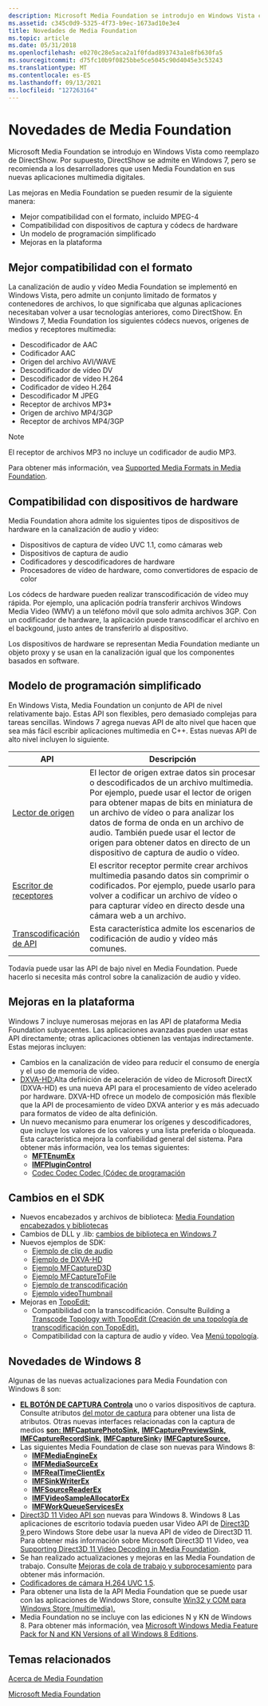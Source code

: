 ```yaml
---
description: Microsoft Media Foundation se introdujo en Windows Vista como reemplazo de DirectShow. Por supuesto, DirectShow se admite en Windows 7, pero se recomienda a los desarrolladores que usen Media Foundation en sus nuevas aplicaciones multimedia digitales.
ms.assetid: c345c0d9-5325-4f73-b9ec-1673ad10e3e4
title: Novedades de Media Foundation
ms.topic: article
ms.date: 05/31/2018
ms.openlocfilehash: e0270c28e5aca2a1f0fdad893743a1e8fb630fa5
ms.sourcegitcommit: d75fc10b9f0825bbe5ce5045c90d4045e3c53243
ms.translationtype: MT
ms.contentlocale: es-ES
ms.lasthandoff: 09/13/2021
ms.locfileid: "127263164"
---
```

# <a name="whats-new-for-media-foundation"></a>Novedades de Media Foundation

Microsoft Media Foundation se introdujo en Windows Vista como reemplazo de DirectShow. Por supuesto, DirectShow se admite en Windows 7, pero se recomienda a los desarrolladores que usen Media Foundation en sus nuevas aplicaciones multimedia digitales.

Las mejoras en Media Foundation se pueden resumir de la siguiente manera:

-   Mejor compatibilidad con el formato, incluido MPEG-4
-   Compatibilidad con dispositivos de captura y códecs de hardware
-   Un modelo de programación simplificado
-   Mejoras en la plataforma

## <a name="better-format-support"></a>Mejor compatibilidad con el formato

La canalización de audio y vídeo Media Foundation se implementó en Windows Vista, pero admite un conjunto limitado de formatos y contenedores de archivos, lo que significaba que algunas aplicaciones necesitaban volver a usar tecnologías anteriores, como DirectShow. En Windows 7, Media Foundation los siguientes códecs nuevos, orígenes de medios y receptores multimedia:

-   Descodificador de AAC
-   Codificador AAC
-   Origen del archivo AVI/WAVE
-   Descodificador de vídeo DV
-   Descodificador de vídeo H.264
-   Codificador de vídeo H.264
-   Descodificador M JPEG
-   Receptor de archivos MP3\*
-   Origen de archivo MP4/3GP
-   Receptor de archivos MP4/3GP

> [!Note]  
> El receptor de archivos MP3 no incluye un codificador de audio MP3.

 

Para obtener más información, vea [Supported Media Formats in Media Foundation](supported-media-formats-in-media-foundation.md).

## <a name="hardware-device-support"></a>Compatibilidad con dispositivos de hardware

Media Foundation ahora admite los siguientes tipos de dispositivos de hardware en la canalización de audio y vídeo:

-   Dispositivos de captura de vídeo UVC 1.1, como cámaras web
-   Dispositivos de captura de audio
-   Codificadores y descodificadores de hardware
-   Procesadores de vídeo de hardware, como convertidores de espacio de color

Los códecs de hardware pueden realizar transcodificación de vídeo muy rápida. Por ejemplo, una aplicación podría transferir archivos Windows Media Video (WMV) a un teléfono móvil que solo admita archivos 3GP. Con un codificador de hardware, la aplicación puede transcodificar el archivo en el backgound, justo antes de transferirlo al dispositivo.

Los dispositivos de hardware se representan Media Foundation mediante un objeto proxy y se usan en la canalización igual que los componentes basados en software.

## <a name="simplified-programming-model"></a>Modelo de programación simplificado

En Windows Vista, Media Foundation un conjunto de API de nivel relativamente bajo. Estas API son flexibles, pero demasiado complejas para tareas sencillas. Windows 7 agrega nuevas API de alto nivel que hacen que sea más fácil escribir aplicaciones multimedia en C++. Estas nuevas API de alto nivel incluyen lo siguiente.



| API                                | Descripción                                                                                                                                                                                                                                                                                                    |
|------------------------------------|----------------------------------------------------------------------------------------------------------------------------------------------------------------------------------------------------------------------------------------------------------------------------------------------------------------|
| [Lector de origen](source-reader.md) | El lector de origen extrae datos sin procesar o descodificados de un archivo multimedia. Por ejemplo, puede usar el lector de origen para obtener mapas de bits en miniatura de un archivo de vídeo o para analizar los datos de forma de onda en un archivo de audio. También puede usar el lector de origen para obtener datos en directo de un dispositivo de captura de audio o vídeo. <br/> |
| [Escritor de receptores](sink-writer.md)     | El escritor receptor permite crear archivos multimedia pasando datos sin comprimir o codificados. Por ejemplo, puede usarlo para volver a codificar un archivo de vídeo o para capturar vídeo en directo desde una cámara web a un archivo.                                                                                                         |
| [Transcodificación de API](transcode-api.md) | Esta característica admite los escenarios de codificación de audio y vídeo más comunes.<br/>                                                                                                                                                                                                                               |



 

Todavía puede usar las API de bajo nivel en Media Foundation. Puede hacerlo si necesita más control sobre la canalización de audio y vídeo.

## <a name="platform-improvements"></a>Mejoras en la plataforma

Windows 7 incluye numerosas mejoras en las API de plataforma Media Foundation subyacentes. Las aplicaciones avanzadas pueden usar estas API directamente; otras aplicaciones obtienen las ventajas indirectamente. Estas mejoras incluyen:

-   Cambios en la canalización de vídeo para reducir el consumo de energía y el uso de memoria de vídeo.
-   [DXVA-HD:](dxva-hd.md)Alta definición de aceleración de vídeo de Microsoft DirectX (DXVA-HD) es una nueva API para el procesamiento de vídeo acelerado por hardware. DXVA-HD ofrece un modelo de composición más flexible que la API de procesamiento de vídeo DXVA anterior y es más adecuado para formatos de vídeo de alta definición.
-   Un nuevo mecanismo para enumerar los orígenes y descodificadores, que incluye los valores de los valores y una lista preferida o bloqueada. Esta característica mejora la confiabilidad general del sistema. Para obtener más información, vea los temas siguientes:
    -   [**MFTEnumEx**](/windows/desktop/api/mfapi/nf-mfapi-mftenumex)
    -   [**IMFPluginControl**](/windows/desktop/api/mfobjects/nn-mfobjects-imfplugincontrol)
    -   [Codec Codec Codec (Códec de programación](codec-merit.md)

## <a name="sdk-changes"></a>Cambios en el SDK

-   Nuevos encabezados y archivos de biblioteca: [Media Foundation encabezados y bibliotecas](media-foundation-headers-and-libraries.md)
-   Cambios de DLL y .lib: [cambios de biblioteca en Windows 7](media-foundation-headers-and-libraries.md)
-   Nuevos ejemplos de SDK:
    -   [Ejemplo de clip de audio](audio-clip-sample.md)
    -   [Ejemplo de DXVA-HD](dxva-hd-sample.md)
    -   [Ejemplo MFCaptureD3D](mfcaptured3d-sample.md)
    -   [Ejemplo MFCaptureToFile](mfcapturetofile-sample.md)
    -   [Ejemplo de transcodificación](transcode-sample.md)
    -   [Ejemplo videoThumbnail](videothumbnail-sample.md)
-   Mejoras en [TopoEdit:](topoedit.md)
    -   Compatibilidad con la transcodificación. Consulte Building a [Transcode Topology with TopoEdit (Creación de una topología de transcodificación con TopoEdit).](building-a-transcode-topology-with-topoedit.md)
    -   Compatibilidad con la captura de audio y vídeo. Vea [Menú topología](topology-menu.md).

## <a name="new-in-windows-8"></a>Novedades de Windows 8

Algunas de las nuevas actualizaciones para Media Foundation con Windows 8 son:

-   [**EL BOTÓN DE CAPTURA Controla**](/windows/desktop/api/mfcaptureengine/nn-mfcaptureengine-imfcaptureengine) uno o varios dispositivos de captura. Consulte atributos [del motor de captura](capture-engine-attributes.md) para obtener una lista de atributos. Otras nuevas interfaces relacionadas con la captura de medios [**son: IMFCapturePhotoSink,**](/windows/desktop/api/mfcaptureengine/nn-mfcaptureengine-imfcapturephotosink) [**IMFCapturePreviewSink,**](/windows/desktop/api/mfcaptureengine/nn-mfcaptureengine-imfcapturepreviewsink) [**IMFCaptureRecordSink,**](/windows/desktop/api/mfcaptureengine/nn-mfcaptureengine-imfcapturerecordsink) [**IMFCaptureSink**](/windows/desktop/api/mfcaptureengine/nn-mfcaptureengine-imfcapturesink)y [**IMFCaptureSource.**](/windows/desktop/api/mfcaptureengine/nn-mfcaptureengine-imfcapturesource)
-   Las siguientes Media Foundation de clase son nuevas para Windows 8:
    -   [**IMFMediaEngineEx**](/windows/desktop/api/mfmediaengine/nn-mfmediaengine-imfmediaengineex)
    -   [**IMFMediaSourceEx**](/windows/desktop/api/mfidl/nn-mfidl-imfmediasourceex)
    -   [**IMFRealTimeClientEx**](/windows/desktop/api/mfidl/nn-mfidl-imfrealtimeclientex)
    -   [**IMFSinkWriterEx**](/windows/desktop/api/mfreadwrite/nn-mfreadwrite-imfsinkwriterex)
    -   [**IMFSourceReaderEx**](/windows/desktop/api/mfreadwrite/nn-mfreadwrite-imfsourcereaderex)
    -   [**IMFVideoSampleAllocatorEx**](/windows/desktop/api/mfidl/nn-mfidl-imfvideosampleallocatorex)
    -   [**IMFWorkQueueServicesEx**](/windows/desktop/api/mfidl/nn-mfidl-imfworkqueueservicesex)
-   [Direct3D 11 Video API son](direct3d-11-video-apis.md) nuevas para Windows 8. Windows 8 Las aplicaciones de escritorio todavía pueden usar Video API de [Direct3D 9,](direct3d-video-apis.md)pero Windows Store debe usar la nueva API de vídeo de Direct3D 11. Para obtener más información sobre Microsoft Direct3D 11 Video, vea [Supporting Direct3D 11 Video Decoding in Media Foundation](supporting-direct3d-11-video-decoding-in-media-foundation.md).
-   Se han realizado actualizaciones y mejoras en las Media Foundation de trabajo. Consulte [Mejoras de cola de trabajo y subprocesamiento](media-foundation-work-queue-and-threading-improvements.md) para obtener más información.
-   [Codificadores de cámara H.264 UVC 1.5](camera-encoder-h264-uvc-1-5.md).
-   Para obtener una lista de la API Media Foundation que se puede usar con las aplicaciones de Windows Store, consulte [Win32 y COM para Windows Store (multimedia).](media-foundation-headers-and-libraries.md)
-   Media Foundation no se incluye con las ediciones N y KN de Windows 8. Para obtener más información, vea [Microsoft Windows Media Feature Pack for N and KN Versions of all Windows 8 Editions](https://support.microsoft.com/kb/2703761).

## <a name="related-topics"></a>Temas relacionados

<dl> <dt>

[Acerca de Media Foundation](about-the-media-foundation-sdk.md)
</dt> <dt>

[Microsoft Media Foundation](microsoft-media-foundation-sdk.md)
</dt> </dl>

 

 




